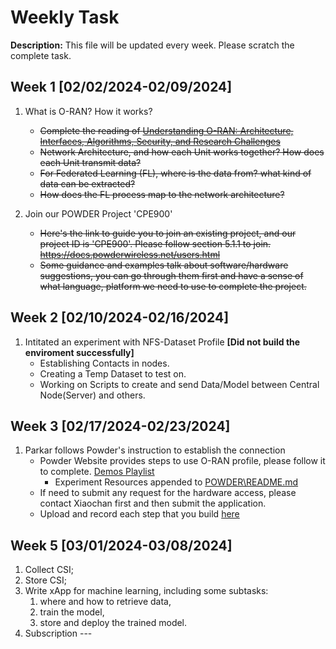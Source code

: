 # Weekly Task
**Description:** This file will be updated every week. Please scratch the complete task.

## Week 1 [02/02/2024-02/09/2024]
1. What is O-RAN? How it works?
   - ~~Complete the reading of [Understanding O-RAN: Architecture, Interfaces, Algorithms, Security, and Research Challenges](https://arxiv.org/pdf/2202.01032.pdf)~~
   - ~~Network Architecture, and how each Unit works together? How does each Unit transmit data?~~
   - ~~For Federated Learning (FL), where is the data from? what kind of data can be extracted?~~
   - ~~How does the FL process map to the network architecture?~~
  
2. Join our POWDER Project 'CPE900'
   - ~~Here's the link to guide you to join an existing project, and our project ID is 'CPE900'. Please follow section 5.1.1 to join. https://docs.powderwireless.net/users.html~~
   - ~~Some guidance and examples talk about software/hardware suggestions, you can go through them first and have a sense of what language, platform we need to use to complete the project.~~


## Week 2 [02/10/2024-02/16/2024]
1. Intitated an experiment with NFS-Dataset Profile **[Did not build the enviroment successfully]**
   - Establishing Contacts in nodes.
   - Creating a Temp Dataset to test on.
   - Working on Scripts to create and send Data/Model between Central Node(Server) and others.

## Week 3 [02/17/2024-02/23/2024]
1. Parkar follows Powder's instruction to establish the connection
   - Powder Website provides steps to use O-RAN profile, please follow it to complete. [Demos Playlist](https://www.youtube.com/watch?v=VMg_F_VJ4G0&list=PLtBMr52yxl464brQQyz8J5hK4SYQd7eGH)
      - Experiment Resources appended to [POWDER\README.md](POWDER\README.md)
   - If need to submit any request for the hardware access, please contact Xiaochan first and then submit the application.
   - Upload and record each step that you build [here](https://github.com/XueShannon/AISECLAB_O-RAN/tree/main/POWDER)
  
## Week 5 [03/01/2024-03/08/2024]
1. Collect CSI;
2. Store CSI;
3. Write xApp for machine learning, including some subtasks:
   1) where and how to retrieve data,
   2) train the model,
   3) store and deploy the trained model.
4. Subscription ---
